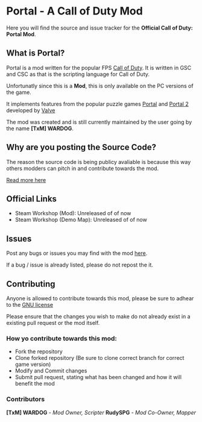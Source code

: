 # Portal - A Call of Duty Mod

Here you will find the source and issue tracker for the **Official Call of Duty: Portal Mod**.


## What is Portal?

Portal is a mod written for the popular FPS [Call of Duty](https://www.callofduty.com/). It is written in GSC and CSC as that is the scripting language for Call of Duty.

Unfortunatly since this is a **Mod**, this is only available on the PC versions of the game.

It implements features from the popular puzzle games [Portal](http://store.steampowered.com/app/400/Portal/) and [Portal 2](http://store.steampowered.com/app/620/Portal_2/) developed by [Valve](http://www.valvesoftware.com/)

The mod was created and is still currently maintained by the user going by the name **[TxM] WARDOG**.

## Why are you posting the Source Code?

The reason the source code is being publicy avaliable is because this way others modders can pitch in and contribute towards the mod.

[Read more here](https://github.com/WARDOGSK93/CoD-Portal-Mod#contributing)

## Official Links

* Steam Workshop (Mod): Unreleased of of now
* Steam Workshop (Demo Map): Unreleased of of now

## Issues

Post any bugs or issues you may find with the mod [here](https://github.com/WARDOGSK93/CoD-Portal-Mod/issues).

If a bug / issue is already listed, please do not repost the it.

## Contributing

Anyone is allowed to contribute towards this mod, please be sure to adhear to the [GNU license](https://github.com/WARDOGSK93/CoD-Portal-Mod/blob/T7/LICENSE)

Please ensure that the changes you wish to make do not already exist in a existing pull request or the mod itself.

### How yo contribute towards this mod:
* Fork the repository
* Clone forked repository (Be sure to clone correct branch for correct game version)
* Modify and Commit changes
* Submit pull request, stating what has been changed and how it will benefit the mod

### Contributors
**[TxM] WARDOG** - _Mod Owner, Scripter_
**RudySPG** - _Mod Co-Owner, Mapper_
